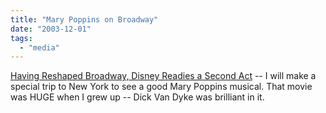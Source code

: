 ```yaml
---
title: "Mary Poppins on Broadway"
date: "2003-12-01"
tags: 
  - "media"
---
```


[Having Reshaped Broadway, Disney Readies a Second Act](http://www.nytimes.com/2003/11/29/arts/theater/29DISN.html?ex=1385442000&en=649289f32294fa0a&ei=5007&partner=USERLAND "Having Reshaped Broadway, Disney Readies a Second Act") -- I will make a special trip to New York to see a good Mary Poppins musical. That movie was HUGE when I grew up -- Dick Van Dyke was brilliant in it.
